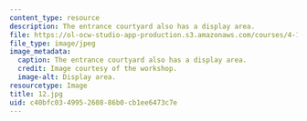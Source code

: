 ```yaml
---
content_type: resource
description: The entrance courtyard also has a display area.
file: https://ol-ocw-studio-app-production.s3.amazonaws.com/courses/4-170-ecuador-workshop-fall-2006/c40bfc034995260886b0cb1ee6473c7e_12.jpg
file_type: image/jpeg
image_metadata:
  caption: The entrance courtyard also has a display area.
  credit: Image courtesy of the workshop.
  image-alt: Display area.
resourcetype: Image
title: 12.jpg
uid: c40bfc03-4995-2608-86b0-cb1ee6473c7e
---
```

